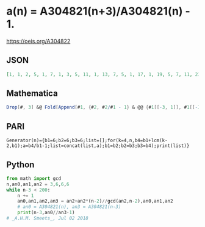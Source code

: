# a\(n\) \= A304821\(n\+3\)/A304821\(n\) \- 1\.
https://oeis.org/A304822
## JSON
```JSON
[1, 1, 2, 5, 1, 7, 1, 3, 5, 11, 1, 13, 7, 5, 1, 17, 1, 19, 5, 7, 11, 23, 1, 5, 13, 3, 1, 29, 5, 31, 1, 11, 17, 1, 1, 37, 19, 13, 1, 41, 1, 43, 11, 5, 23, 47, 1, 7, 1, 17, 13, 53, 1, 1, 1, 19, 29, 59, 1, 61, 31, 1, 1, 13, 11, 67, 17, 23, 1, 71, 1, 73]
```
## Mathematica
```Mathematica
Drop[#, 3] &@ Fold[Append[#1, {#2, #2/#1 - 1} & @@ {#1[[-3, 1]], #1[[-3, 1]] + LCM[#1[[-3, 1]], #2 + 1]}] &, {{6, 0}, {6, 0}, {6, 0}}, Range@ 72] [[All, -1]] (* _Michael De Vlieger_, May 20 2018 *)
```
## PARI
```PARI
Generator(n)={b1=6;b2=6;b3=6;list=[];for(k=4,n,b4=b1+lcm(k-2,b1);a=b4/b1-1;list=concat(list,a);b1=b2;b2=b3;b3=b4);print(list)}
```
## Python
```Python
from math import gcd
n,an0,an1,an2 = 3,6,6,6
while n-3 < 200:
    n += 1
    an0,an1,an2,an3 = an2+an2*(n-2)//gcd(an2,n-2),an0,an1,an2
    # an0 = A304821(n), an3 = A304821(n-3)
    print(n-3,an0//an3-1)
# _A.H.M. Smeets_, Jul 02 2018
```
